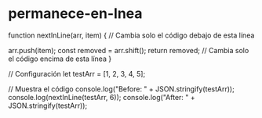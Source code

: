 # permanece-en-lnea
function nextInLine(arr, item) {
  // Cambia solo el código debajo de esta línea

  arr.push(item);
  const removed = arr.shift();
  return removed;
  // Cambia solo el código encima de esta línea
}

// Configuración
let testArr = [1, 2, 3, 4, 5];

// Muestra el código
console.log("Before: " + JSON.stringify(testArr));
console.log(nextInLine(testArr, 6));
console.log("After: " + JSON.stringify(testArr));
